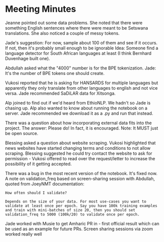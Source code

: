 # Meeting Minutes

Jeanne pointed out some data problems. She noted that there were something English sentences where there were meant to be Setswana translations. 
She also noticed a couple of messy tokens. 

Jade's suggestion: For now, sample about 100 of them and see if it occurs. If not, then it's probably small enough to be ignorable
Idea: Someone find a language detector for South African languages at least (I think Bernhard Duvenhage built one).

Abdullah asked what the "4000" number is for the BPE tokenization. 
Jade: It's the number of BPE tokens one should create. 

Vukosi reported that he is asking for HANSARDS for multiple languages but apparently they only translate from other languages to english and not vice versa. Jade recommended SaDiLAR data for Xitsonga.

Alp joined to find out if we'd heard from EthioNLP. We hadn't so Jade is chasing up. 
Alp also wanted to know about running the notebook on a server. Jade recommended we download it as a .py and run that instead. 

There was a question about how incorporating external data fits into the project. The answer: Please do! In fact, it is encouraged. Note: It MUST just be open source.  

Blessing asked a question about website scraping. Vukosi highlighted that news websites have started changing terms and conditions to not allow scraping. Blessing suggested he could try contact the website to ask for permission - Vukosi offered to read over the request/letter to increase the possibility of it getting accepted. 

There was a bug in the most recent version of the notebook. It's fixed now. 
A note on validation_freq based on screen-sharing session with Abdullah, quoted from JoeyNMT documentation: 

```
How often should I validate?

Depends on the size of your data. For most use-cases you want to validate at least once per epoch. Say you have 100k training examples and train with mini-batches of size 20, then you should set validation_freq to 5000 (100k/20) to validate once per epoch.
```

Jade worked with Musie to get Amharic PR in - first official result which can be used as an example for future PRs. Screen sharing sessions via zoom worked really well
